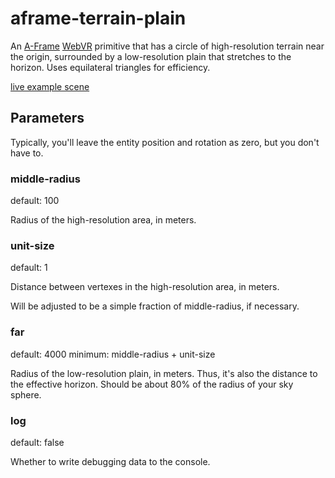 aframe-terrain-plain
====================

An [A-Frame](https://aframe.io) [WebVR](https://webvr.info/) primitive that has a circle of high-resolution terrain near the origin, 
surrounded by a low-resolution plain that stretches to the horizon.
Uses equilateral triangles for efficiency.


[live example scene](https://dougreeder.github.io/aframe-terrain-plain/example.html)


Parameters 
---
Typically, you'll leave the entity position and rotation as zero, but you don't have to.


### middle-radius
default: 100

Radius of the high-resolution area, in meters.


### unit-size
default: 1

Distance between vertexes in the high-resolution area, in meters.

Will be adjusted to be a simple fraction of middle-radius, if necessary.


### far
default: 4000
minimum: middle-radius + unit-size

Radius of the low-resolution plain, in meters. 
Thus, it's also the distance to the effective horizon. 
Should be about 80% of the radius of your sky sphere.


### log
default: false

Whether to write debugging data to the console. 
